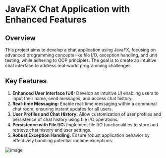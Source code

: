 # JavaFX Chat Application with Enhanced Features

## Overview
This project aims to develop a chat application using JavaFX, focusing on advanced programming concepts like file I/O, exception handling, and unit testing, while adhering to OOP principles. The goal is to create an intuitive chat interface to address real-world programming challenges.

## Key Features
1. **Enhanced User Interface (UI):** Develop an intuitive UI enabling users to input their name, send messages, and access chat history.
2. **Real-time Messaging:** Enable real-time messaging within a communal chat room, ensuring instant updates for all users.
3. **User Profiles and Chat History:** Allow customization of user profiles and persistence of chat history using file I/O operations.
4. **Persistence with File I/O:** Implement file I/O functionalities to store and retrieve chat history and user settings.
5. **Robust Exception Handling:** Ensure robust application behavior by effectively handling potential runtime exceptions.

![image](https://github.com/ecar33/javachat/assets/114954921/945f6ecb-b19e-48f9-8156-a231dbac555b)
